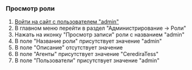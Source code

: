 ### Просмотр роли

1. [Войти на сайт с пользователем "admin"](../../../../0.%20Шаги/1.%20Войти%20на%20сайт%20с%20пользователем%20username.md)
1. В главном меню перейти в раздел "Администрирование -> Роли"
1. Нажать на иконку "Просмотр записи" роли с названием "admin"
1. В поле "Название роли" присутствует значение "admin"
1. В поле "Описание" отсутствует значение 	
1. В поле "Агенты" присутствует значение "CerediraTess"
1. В поле "Пользователи" присутствует значение "admin"